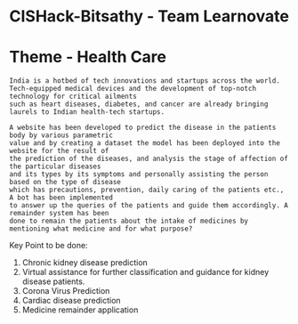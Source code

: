 # CISHack-Bitsathy - Team Learnovate

# Theme - Health Care

	India is a hotbed of tech innovations and startups across the world. 
	Tech-equipped medical devices and the development of top-notch technology for critical ailments 
	such as heart diseases, diabetes, and cancer are already bringing laurels to Indian health-tech startups.

	A website has been developed to predict the disease in the patients body by various parametric
	value and by creating a dataset the model has been deployed into the website for the result of
	the prediction of the diseases, and analysis the stage of affection of the particular diseases 
	and its types by its symptoms and personally assisting the person based on the type of disease 
	which has precautions, prevention, daily caring of the patients etc., A bot has been implemented 
	to answer up the queries of the patients and guide them accordingly. A remainder system has been 
	done to remain the patients about the intake of medicines by mentioning what medicine and for what purpose?


Key Point to be done:
1. Chronic kidney disease prediction
2. Virtual assistance for further classification and guidance for kidney disease patients.
3. Corona Virus Prediction
4. Cardiac disease prediction
5. Medicine remainder application
